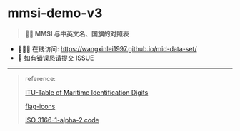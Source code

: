 # mmsi-demo-v3

> **🎉🎉 MMSI 与中英文名、国旗的对照表**

- 👨🏻‍💻 在线访问: https://wangxinlei1997.github.io/mid-data-set/
- 🐞 如有错误恳请提交 ISSUE

---

> reference:
> 
> [ITU-Table of Maritime Identification Digits](https://www.itu.int/en/ITU-R/terrestrial/fmd/Pages/mid.aspx)
> 
> [flag-icons](https://github.com/lipis/flag-icons)
> 
> [ISO 3166-1-alpha-2 code](https://www.iso.org/obp/ui/#search)
